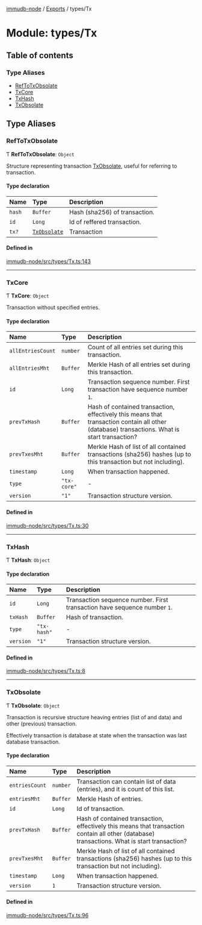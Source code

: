 [immudb-node](../README.md) / [Exports](../modules.md) / types/Tx

# Module: types/Tx

## Table of contents

### Type Aliases

- [RefToTxObsolate](types_Tx.md#reftotxobsolate)
- [TxCore](types_Tx.md#txcore)
- [TxHash](types_Tx.md#txhash)
- [TxObsolate](types_Tx.md#txobsolate)

## Type Aliases

### RefToTxObsolate

Ƭ **RefToTxObsolate**: `Object`

Structure representing transaction [TxObsolate](types_Tx.md#txobsolate),
useful for referring to transaction.

#### Type declaration

| Name | Type | Description |
| :------ | :------ | :------ |
| `hash` | `Buffer` | Hash (sha256) of transaction. |
| `id` | `Long` | Id of reffered transaction. |
| `tx?` | [`TxObsolate`](types_Tx.md#txobsolate) | Transaction |

#### Defined in

[immudb-node/src/types/Tx.ts:143](https://github.com/user3232/node-immu-db/blob/2e88686/immudb-node/src/types/Tx.ts#L143)

___

### TxCore

Ƭ **TxCore**: `Object`

Transaction without specified entries.

#### Type declaration

| Name | Type | Description |
| :------ | :------ | :------ |
| `allEntriesCount` | `number` | Count of all entries set during this transaction. |
| `allEntriesMht` | `Buffer` | Merkle Hash of all entries set during this transaction. |
| `id` | `Long` | Transaction sequence number. First transaction  have sequence number `1`. |
| `prevTxHash` | `Buffer` | Hash of contained transaction, effectively  this means that transaction contain all  other (database) transactions.     What is start transaction? |
| `prevTxesMht` | `Buffer` | Merkle Hash of list of all contained transactions (sha256) hashes  (up to this transaction but not including). |
| `timestamp` | `Long` | When transaction happened. |
| `type` | ``"tx-core"`` | - |
| `version` | ``"1"`` | Transaction structure version. |

#### Defined in

[immudb-node/src/types/Tx.ts:30](https://github.com/user3232/node-immu-db/blob/2e88686/immudb-node/src/types/Tx.ts#L30)

___

### TxHash

Ƭ **TxHash**: `Object`

#### Type declaration

| Name | Type | Description |
| :------ | :------ | :------ |
| `id` | `Long` | Transaction sequence number. First transaction  have sequence number `1`. |
| `txHash` | `Buffer` | Hash of transaction. |
| `type` | ``"tx-hash"`` | - |
| `version` | ``"1"`` | Transaction structure version. |

#### Defined in

[immudb-node/src/types/Tx.ts:8](https://github.com/user3232/node-immu-db/blob/2e88686/immudb-node/src/types/Tx.ts#L8)

___

### TxObsolate

Ƭ **TxObsolate**: `Object`

Transaction is recursive structure heaving
entries (list of and data) and other (previous) transaction.

Effectively transaction is database at state
when the transaction was last database transaction.

#### Type declaration

| Name | Type | Description |
| :------ | :------ | :------ |
| `entriesCount` | `number` | Transaction can contain list of data (entries),   and it is count of this list. |
| `entriesMht` | `Buffer` | Merkle Hash of entries. |
| `id` | `Long` | Id of transaction. |
| `prevTxHash` | `Buffer` | Hash of contained transaction, effectively  this means that transaction contain all  other (database) transactions.     What is start transaction? |
| `prevTxesMht` | `Buffer` | Merkle Hash of list of all contained transactions (sha256) hashes  (up to this transaction but not including). |
| `timestamp` | `Long` | When transaction happened. |
| `version` | ``1`` | Transaction structure version. |

#### Defined in

[immudb-node/src/types/Tx.ts:96](https://github.com/user3232/node-immu-db/blob/2e88686/immudb-node/src/types/Tx.ts#L96)
